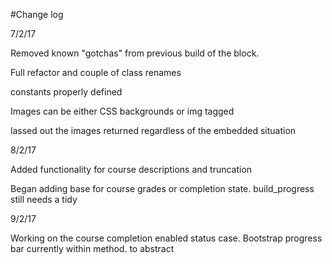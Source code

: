 #Change log

7/2/17

Removed known "gotchas" from previous build of the block.

Full refactor and couple of class renames

constants properly defined

Images can be either CSS backgrounds or img tagged

lassed out the images returned regardless of the embedded situation

8/2/17

Added functionality for course descriptions and truncation

Began adding base for course grades or completion state. build_progress still needs a tidy

9/2/17

Working on the course completion enabled status case. Bootstrap progress bar currently within method. to abstract